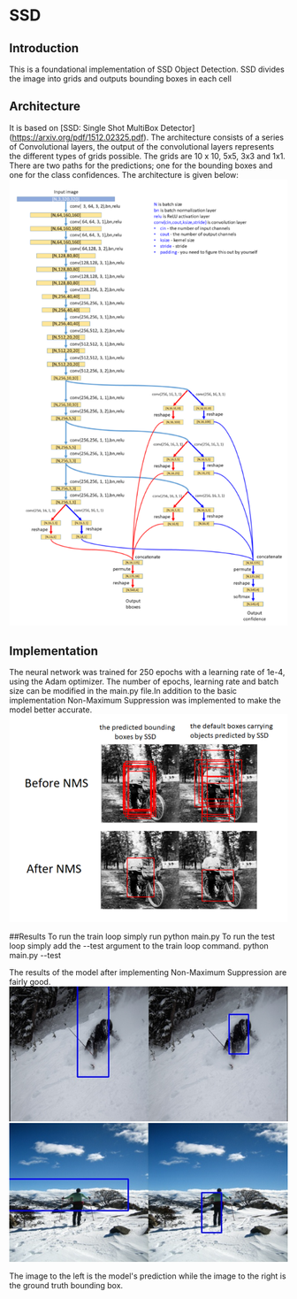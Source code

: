 # SSD
## Introduction 
This is a foundational implementation of SSD Object Detection. SSD divides the image into grids and outputs bounding boxes in each cell

## Architecture
It is based on [SSD: Single Shot MultiBox Detector] (https://arxiv.org/pdf/1512.02325.pdf). The architecture consists of a series of Convolutional layers, the output of the convolutional layers represents the different types of grids possible. The grids are 10 x 10, 5x5, 3x3 and 1x1. There are two paths for the predictions; one for the bounding boxes and one for the class confidences. The architecture is given below:
![SSD Multibox Detector Architecture](arch.png)

## Implementation
The neural network was trained for 250 epochs with a learning rate of 1e-4, using the Adam optimizer. The number of epochs, learning rate and batch size can be modified in the main.py file.In addition to the basic implementation Non-Maximum Suppression was implemented to make the model better accurate.
![Non Maximum Suppression](nms.png)

##Results
To run the train loop simply run 
  python main.py
To run the test loop simply add the --test argument to the train loop command.
  python main.py --test
  
The results of the model after implementing Non-Maximum Suppression are fairly good.
![Image 1](imag1.png)
![Image 2](imag2.png)

The image to the left is the model's prediction while the image to the right is the ground truth bounding box.
